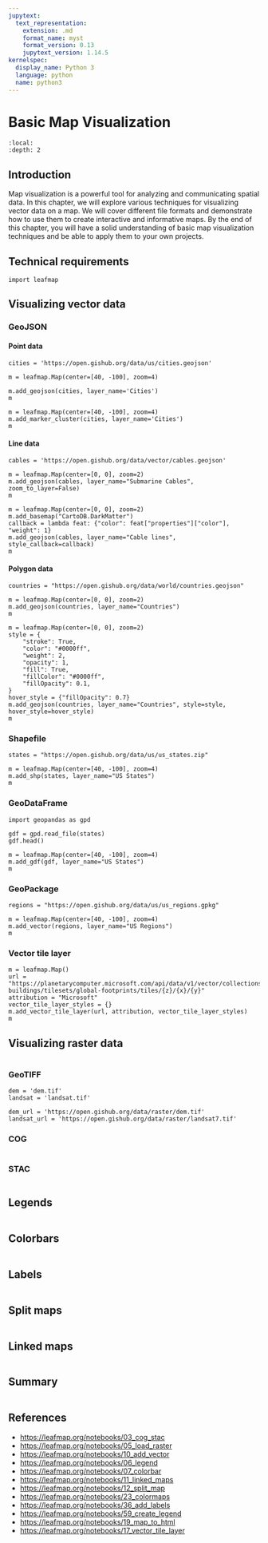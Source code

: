```yaml
---
jupytext:
  text_representation:
    extension: .md
    format_name: myst
    format_version: 0.13
    jupytext_version: 1.14.5
kernelspec:
  display_name: Python 3
  language: python
  name: python3
---
```


# Basic Map Visualization

```{contents}
:local:
:depth: 2
```

## Introduction

Map visualization is a powerful tool for analyzing and communicating spatial data. In this chapter, we will explore various techniques for visualizing vector data on a map. We will cover different file formats and demonstrate how to use them to create interactive and informative maps. By the end of this chapter, you will have a solid understanding of basic map visualization techniques and be able to apply them to your own projects.

## Technical requirements

```{code-cell} ipython3
import leafmap
```

## Visualizing vector data

### GeoJSON

#### Point data

```{code-cell} ipython3
cities = 'https://open.gishub.org/data/us/cities.geojson'
```

```{code-cell} ipython3
m = leafmap.Map(center=[40, -100], zoom=4)
```

```{code-cell} ipython3
m.add_geojson(cities, layer_name='Cities')
m
```

```{code-cell} ipython3
m = leafmap.Map(center=[40, -100], zoom=4)
m.add_marker_cluster(cities, layer_name='Cities')
m
```

#### Line data

```{code-cell} ipython3
cables = 'https://open.gishub.org/data/vector/cables.geojson'
```

```{code-cell} ipython3
m = leafmap.Map(center=[0, 0], zoom=2)
m.add_geojson(cables, layer_name="Submarine Cables", zoom_to_layer=False)
m
```

```{code-cell} ipython3
m = leafmap.Map(center=[0, 0], zoom=2)
m.add_basemap("CartoDB.DarkMatter")
callback = lambda feat: {"color": feat["properties"]["color"], "weight": 1}
m.add_geojson(cables, layer_name="Cable lines", style_callback=callback)
m
```

#### Polygon data

```{code-cell} ipython3
countries = "https://open.gishub.org/data/world/countries.geojson"
```

```{code-cell} ipython3
m = leafmap.Map(center=[0, 0], zoom=2)
m.add_geojson(countries, layer_name="Countries")
m
```

```{code-cell} ipython3
m = leafmap.Map(center=[0, 0], zoom=2)
style = {
    "stroke": True,
    "color": "#0000ff",
    "weight": 2,
    "opacity": 1,
    "fill": True,
    "fillColor": "#0000ff",
    "fillOpacity": 0.1,
}
hover_style = {"fillOpacity": 0.7}
m.add_geojson(countries, layer_name="Countries", style=style, hover_style=hover_style)
m
```

### Shapefile

```{code-cell} ipython3
states = "https://open.gishub.org/data/us/us_states.zip"
```

```{code-cell} ipython3
m = leafmap.Map(center=[40, -100], zoom=4)
m.add_shp(states, layer_name="US States")
m
```

### GeoDataFrame

```{code-cell} ipython3
import geopandas as gpd
```

```{code-cell} ipython3
gdf = gpd.read_file(states)
gdf.head()
```

```{code-cell} ipython3
m = leafmap.Map(center=[40, -100], zoom=4)
m.add_gdf(gdf, layer_name="US States")
m
```

### GeoPackage

```{code-cell} ipython3
regions = "https://open.gishub.org/data/us/us_regions.gpkg"
```

```{code-cell} ipython3
m = leafmap.Map(center=[40, -100], zoom=4)
m.add_vector(regions, layer_name="US Regions")
m
```

### Vector tile layer

```{code-cell} ipython3
m = leafmap.Map()
url = "https://planetarycomputer.microsoft.com/api/data/v1/vector/collections/ms-buildings/tilesets/global-footprints/tiles/{z}/{x}/{y}"
attribution = "Microsoft"
vector_tile_layer_styles = {}
m.add_vector_tile_layer(url, attribution, vector_tile_layer_styles)
m
```

## Visualizing raster data

```{code-cell} ipython3

```

### GeoTIFF

```{code-cell} ipython3
dem = 'dem.tif'
landsat = 'landsat.tif'
```

```{code-cell} ipython3
dem_url = 'https://open.gishub.org/data/raster/dem.tif'
landsat_url = 'https://open.gishub.org/data/raster/landsat7.tif'
```

### COG

```{code-cell} ipython3

```

### STAC

```{code-cell} ipython3

```

## Legends

```{code-cell} ipython3

```

## Colorbars

```{code-cell} ipython3

```

## Labels

```{code-cell} ipython3

```

## Split maps

```{code-cell} ipython3

```

## Linked maps

```{code-cell} ipython3

```

## Summary

```{code-cell} ipython3

```

## References

- https://leafmap.org/notebooks/03_cog_stac
- https://leafmap.org/notebooks/05_load_raster
- https://leafmap.org/notebooks/10_add_vector
- https://leafmap.org/notebooks/06_legend
- https://leafmap.org/notebooks/07_colorbar
- https://leafmap.org/notebooks/11_linked_maps
- https://leafmap.org/notebooks/12_split_map
- https://leafmap.org/notebooks/23_colormaps
- https://leafmap.org/notebooks/36_add_labels
- https://leafmap.org/notebooks/59_create_legend
- https://leafmap.org/notebooks/19_map_to_html
- https://leafmap.org/notebooks/17_vector_tile_layer
